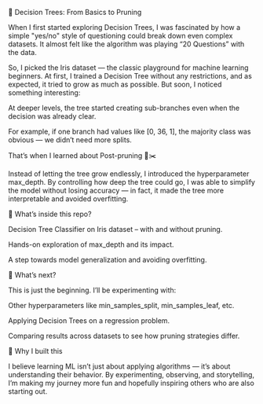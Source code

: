 🌱 Decision Trees: From Basics to Pruning

When I first started exploring Decision Trees, I was fascinated by how a simple "yes/no" style of questioning could break down even complex datasets. It almost felt like the algorithm was playing “20 Questions” with the data.

So, I picked the Iris dataset — the classic playground for machine learning beginners. At first, I trained a Decision Tree without any restrictions, and as expected, it tried to grow as much as possible. But soon, I noticed something interesting:

At deeper levels, the tree started creating sub-branches even when the decision was already clear.

For example, if one branch had values like [0, 36, 1], the majority class was obvious — we didn’t need more splits.

That’s when I learned about Post-pruning 🌳✂️

Instead of letting the tree grow endlessly, I introduced the hyperparameter max_depth. By controlling how deep the tree could go, I was able to simplify the model without losing accuracy — in fact, it made the tree more interpretable and avoided overfitting.

🚀 What’s inside this repo?

Decision Tree Classifier on Iris dataset – with and without pruning.

Hands-on exploration of max_depth and its impact.

A step towards model generalization and avoiding overfitting.

🔮 What’s next?

This is just the beginning. I’ll be experimenting with:

Other hyperparameters like min_samples_split, min_samples_leaf, etc.

Applying Decision Trees on a regression problem.

Comparing results across datasets to see how pruning strategies differ.

📝 Why I built this

I believe learning ML isn’t just about applying algorithms — it’s about understanding their behavior. By experimenting, observing, and storytelling, I’m making my journey more fun and hopefully inspiring others who are also starting out.
